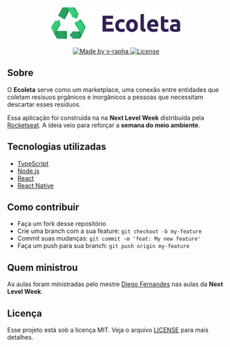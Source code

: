 <h3 align="center">
    <img alt="Logo" title="#logo" width="300px" src=".github/logo.png">
</h3>

<p align="center">
  <a href="https://www.linkedin.com/in/vinicius-raphael/">
    <img alt="Made by v-rapha" src="https://img.shields.io/badge/made%20by-Vinicius%20Raphael-brightgreen" />
  </a>
    
  <a href="https://github.com/v-rapha/ecoleta/blob/master/LICENSE">
    <img alt="License" src="https://img.shields.io/badge/license-MIT-brightgreen" />
  </a>
</p>

## Sobre
O <strong>Ecoleta</strong> serve como um marketplace, uma conexão entre entidades que coletam resísuos prgânicos e inorgânicos a pessoas que necessitam descartar esses resíduos.

Essa aplicação foi construída na na <strong>Next Level Week</strong> distribuída pela <a href="https://rocketseat.com.br">Rocketseat</a>. A ideia veio para reforçar a <strong>semana do meio ambiente</strong>.

## Tecnologias utilizadas
<ul>
  <li><a href="https://www.typescriptlang.org">TypeScript</a></li>
  <li><a href="https://nodejs.org/en/">Node.js</a></li>
  <li><a href="https://reactjs.org">React</a></li>
  <li><a href="https://reactnative.dev">React Native</a></li>
</ul>

## Como contribuir
<ul>
  <li>Faça um fork desse repositório</li>
  <li>Crie uma branch com a sua feature: <code>git checkout -b my-feature</code></li>
  <li>Commit suas mudanças: <code>git commit -m 'feat: My new feature'</code></li>
  <li>Faça um push para sua branch: <code>git push origin my-feature</code></li>
</ul>

## Quem ministrou
As aulas foram ministradas pelo mestre <a href="https://github.com/diego3g">Diego Fernandes</a> nas aulas da <strong>Next Level Week</strong>.

## Licença
Esse projeto está sob a licença MIT. Veja o arquivo [LICENSE](LICENSE) para mais detalhes.
